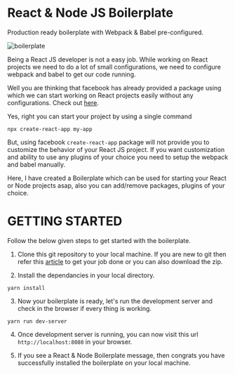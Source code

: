 # React & Node JS Boilerplate
Production ready boilerplate with Webpack & Babel pre-configured.

![boilerplate](https://user-images.githubusercontent.com/15266438/40571839-82bc51e4-60bd-11e8-87dc-f8b6b20a8426.png)

Being a React JS developer is not a easy job. While working on React projects we need to do a lot of small configurations, we need to configure webpack and babel to get our code running.

Well you are thinking that facebook has already provided a package using which we can start working on React projects easily without any configurations. Check out [here](https://github.com/facebook/create-react-app). 

Yes, right you can start your project by using a single command 
```
npx create-react-app my-app
```
But, using facebook `create-react-app` package will not provide you to customize the behavior of your React JS project. If you want customization and ability to use any plugins of your choice you need to setup the webpack and babel manually. 

Here, I have created a Boilerplate which can be used for starting your React or Node projects asap, also you can add/remove packages, plugins of your choice. 



# GETTING STARTED
Follow the below given steps to get started with the boilerplate.

1. Clone this git repository to your local machine. If you are new to git then refer this [article](https://help.github.com/articles/cloning-a-repository/) to get your job done or you can also download the zip.

2. Install the dependancies in your local directory.

```
yarn install
```
3. Now your boilerplate is ready, let's run the development server and check in the browser if every thing is working.

```
yarn run dev-server
```

4. Once development server is running, you can now visit this url `http://localhost:8080` in your browser.

5. If you see a React & Node Boilerplate message, then congrats you have successfully installed the boilerplate on your local machine.

